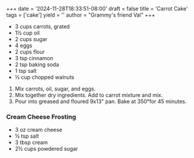 +++
date = '2024-11-28T18:33:51-08:00'
draft = false
title = 'Carrot Cake'
tags = ['cake']
yield = ''
author = "Grammy's friend Val"
+++

* 3 cups carrots, grated
* 1½ cup oil
* 2 cups sugar
* 4 eggs
* 2 cups flour
* 3 tsp cinnamon
* 2 tsp baking soda
* 1 tsp salt
* ½ cup chopped walnuts

1. Mix carrots, oil, sugar, and eggs. 
2. Mix together dry ingredients. Add to carrot mixture and mix.
3. Pour into greased and floured 9x13" pan. Bake at 350°for 45 minutes.

### Cream Cheese Frosting
* 3 oz cream cheese
* ½ tsp salt
* 3 tbsp cream
* 2½ cups powdered sugar